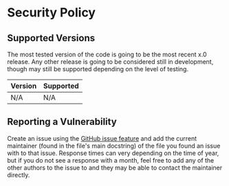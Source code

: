 # Security Policy

## Supported Versions

The most tested version of the code is going to be the most recent x.0 release. Any other release is going to be
considered still in development, though may still be supported depending on the level of testing.

| Version | Supported          |
| ------- | ------------------ |
| N/A | N/A|

## Reporting a Vulnerability

Create an issue using the [GitHub issue feature](https://github.com/RIT-MDRC/SponsorEmailGen/issues) and add the current 
maintainer (found in the file's main docstring) of the file you found an issue with to that issue. Response times can
very depending on the time of year, but if you do not see a response with a month, feel free to add any of the other
authors to the issue to and they may be able to contact the maintainer directly.